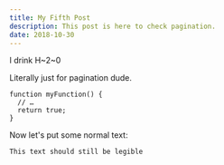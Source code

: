 ```yaml
---
title: My Fifth Post
description: This post is here to check pagination.
date: 2018-10-30
---
```


I drink H~2~0

Literally just for pagination dude.

```js/0,1
function myFunction() {
  // …
  return true;
}
```

Now let's put some normal text:

```txt
This text should still be legible
```
